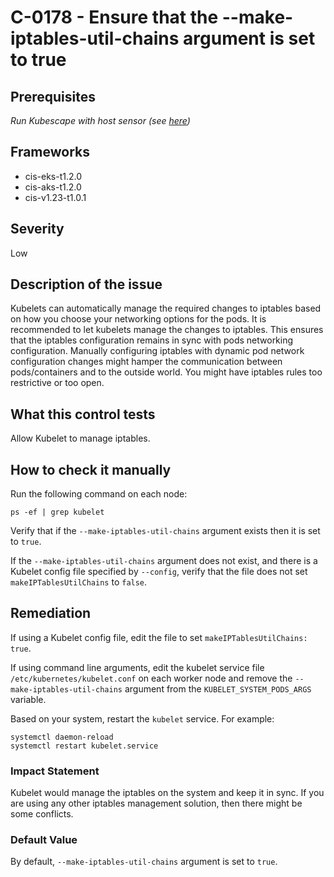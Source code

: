 # C-0178 - Ensure that the --make-iptables-util-chains argument is set to true

## Prerequisites
 *Run Kubescape with host sensor (see [here](https://hub.armo.cloud/docs/host-sensor))*
 
## Frameworks
* cis-eks-t1.2.0
* cis-aks-t1.2.0
* cis-v1.23-t1.0.1
 
## Severity
Low

## Description of the issue
Kubelets can automatically manage the required changes to iptables based on how you choose your networking options for the pods. It is recommended to let kubelets manage the changes to iptables. This ensures that the iptables configuration remains in sync with pods networking configuration. Manually configuring iptables with dynamic pod network configuration changes might hamper the communication between pods/containers and to the outside world. You might have iptables rules too restrictive or too open.
 
## What this control tests 
Allow Kubelet to manage iptables.
 
## How to check it manually 
Run the following command on each node:

 
```
ps -ef | grep kubelet

```
 Verify that if the `--make-iptables-util-chains` argument exists then it is set to `true`.

 If the `--make-iptables-util-chains` argument does not exist, and there is a Kubelet config file specified by `--config`, verify that the file does not set `makeIPTablesUtilChains` to `false`.
 
## Remediation
If using a Kubelet config file, edit the file to set `makeIPTablesUtilChains: true`.

 If using command line arguments, edit the kubelet service file `/etc/kubernetes/kubelet.conf` on each worker node and remove the `--make-iptables-util-chains` argument from the `KUBELET_SYSTEM_PODS_ARGS` variable.

 Based on your system, restart the `kubelet` service. For example:

 
```
systemctl daemon-reload
systemctl restart kubelet.service

```
 
### Impact Statement
Kubelet would manage the iptables on the system and keep it in sync. If you are using any other iptables management solution, then there might be some conflicts.
 
### Default Value
By default, `--make-iptables-util-chains` argument is set to `true`.
 
